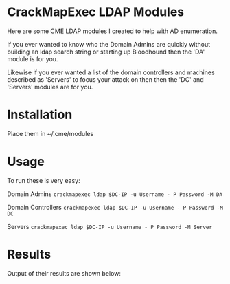 # CrackMapExec LDAP Modules
Here are some CME LDAP modules I created to help with AD enumeration. 

If you ever wanted to know who the Domain Admins are quickly without building an ldap search string or starting up Bloodhound then the 'DA' module is for you. 

Likewise if you ever wanted a list of the domain controllers and machines described as 'Servers' to focus your attack on then then the 'DC' and 'Servers' modules are for you. 

# Installation

Place them in ~/.cme/modules

# Usage

To run these is very easy:

Domain Admins
`crackmapexec ldap $DC-IP -u Username - P Password -M DA`

Domain Controllers
`crackmapexec ldap $DC-IP -u Username - P Password -M DC`

Servers
`crackmapexec ldap $DC-IP -u Username - P Password -M Server`

# Results

Output of their results are shown below:


